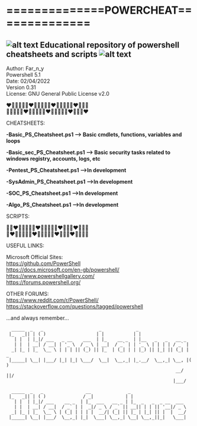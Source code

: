 # ==============POWERCHEAT==============
## ![alt text](https://raw.githubusercontent.com/PowerShell/PowerShell/master/assets/ps_black_64.svg?sanitize=true) Educational repository of powershell cheatsheets and scripts     ![alt text](https://raw.githubusercontent.com/PowerShell/PowerShell/master/assets/ps_black_64.svg?sanitize=true)

Author: Far_n_y  
Powershell 5.1  
Date: 02/04/2022  
Version 0.31  
License: GNU General Public License v2.0    


❤️🧡💛💚💜💙❤️🧡💛💚💜💙❤️🧡💛💚💜💙❤️🧡💛💚    
🧡💛💚💜💙❤️🧡💛💚💜💙❤️🧡💛💚💜💙❤️🧡💛💚❤️    
  
 
 CHEATSHEETS:  

**-Basic_PS_Cheatsheet.ps1 --> Basic cmdlets, functions, variables and loops**

**-Basic_sec_PS_Cheatsheet.ps1 --> Basic security tasks related to windows registry, accounts, logs, etc** 

**-Pentest_PS_Cheatsheet.ps1 -->In development**

**-SysAdmin_PS_Cheatsheet.ps1 -->In development**

**-SOC_PS_Cheatsheet.ps1 -->In development**

**-Algo_PS_Cheatsheet.ps1 -->In development**  
  
  
SCRIPTS:



💜💙❤️🧡💛💚💜💙❤️🧡💛💚💜💙❤️🧡💛💚❤️🧡💛💚   
💙❤️🧡💛💚💜💙❤️🧡💛💚💜💙❤️🧡💛💚❤️🧡💛💚💜  
  
  
  
USEFUL LINKS:  

Microsoft Official Sites:  
https://github.com/PowerShell  
https://docs.microsoft.com/en-gb/powershell/  
https://www.powershellgallery.com/  
https://forums.powershell.org/  
  
  
  


OTHER FORUMS:  
https://www.reddit.com/r/PowerShell/  
https://stackoverflow.com/questions/tagged/powershell  
  
  
  
  
  
  
  
...and always remember...   
  
  
  

      _____  _   _                     _             _
     |_   _|| | ( )                   | |           | |
       | |  | |_|/ ___   _ __    ___  | |_    __ _  | |__   _   _   __ _
       | |  | __| / __| | '_ \  / _ \ | __|  / _` | | '_ \ | | | | / _` |
      _| |_ | |_  \__ \ | | | || (_) || |_  | (_| | | |_) || |_| || (_| | _
     |_____| \__| |___/ |_| |_| \___/  \__|  \__,_| |_.__/  \__,_| \__, |( )
                                                                    __/ ||/
                                                                   |___/

      _____  _   _                __              _
     |_   _|| | ( )              / _|            | |
       | |  | |_|/ ___    __ _  | |_  ___   __ _ | |_  _   _  _ __  ___
       | |  | __| / __|  / _` | |  _|/ _ \ / _` || __|| | | || '__|/ _ \
      _| |_ | |_  \__ \ | (_| | | | |  __/| (_| || |_ | |_| || |  |  __/
     |_____| \__| |___/  \__,_| |_|  \___| \__,_| \__| \__,_||_|   \___|
                                                                        
   
